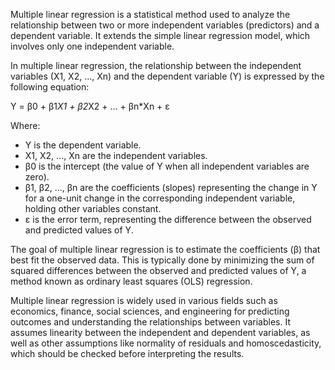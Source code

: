 Multiple linear regression is a statistical method used to analyze the relationship between two or more independent variables (predictors) and a dependent variable. It extends the simple linear regression model, which involves only one independent variable.

In multiple linear regression, the relationship between the independent variables (X1, X2, ..., Xn) and the dependent variable (Y) is expressed by the following equation:

Y = β0 + β1*X1 + β2*X2 + ... + βn*Xn + ε

Where:
- Y is the dependent variable.
- X1, X2, ..., Xn are the independent variables.
- β0 is the intercept (the value of Y when all independent variables are zero).
- β1, β2, ..., βn are the coefficients (slopes) representing the change in Y for a one-unit change in the corresponding independent variable, holding other variables constant.
- ε is the error term, representing the difference between the observed and predicted values of Y.

The goal of multiple linear regression is to estimate the coefficients (β) that best fit the observed data. This is typically done by minimizing the sum of squared differences between the observed and predicted values of Y, a method known as ordinary least squares (OLS) regression.

Multiple linear regression is widely used in various fields such as economics, finance, social sciences, and engineering for predicting outcomes and understanding the relationships between variables. It assumes linearity between the independent and dependent variables, as well as other assumptions like normality of residuals and homoscedasticity, which should be checked before interpreting the results.